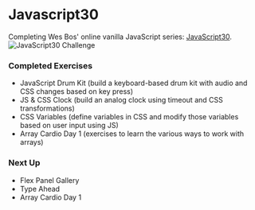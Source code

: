 # Javascript30
Completing Wes Bos' online vanilla JavaScript series: [JavaScript30](https://javascript30.com/).
![JavaScript30 Challenge](https://javascript30.com/images/JS3-social-share.png)

### Completed Exercises
* JavaScript Drum Kit (build a keyboard-based drum kit with audio and CSS changes based on key press)
* JS & CSS Clock (build an analog clock using timeout and CSS transformations)
* CSS Variables (define variables in CSS and modify those variables based on user input using JS)
* Array Cardio Day 1 (exercises to learn the various ways to work with arrays)

### Next Up
* Flex Panel Gallery
* Type Ahead
* Array Cardio Day 1

